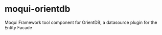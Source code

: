 # moqui-orientdb
Moqui Framework tool component for OrientDB, a datasource plugin for the Entity Facade
